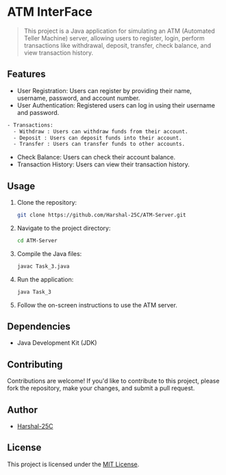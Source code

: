 # ATM InterFace 

> This project is a Java application for simulating an ATM (Automated Teller Machine) server, allowing users to register, login, perform transactions like withdrawal, deposit, transfer, check balance, and view transaction history.

## Features

- User Registration: Users can register by providing their name, username, password, and account number.
- User Authentication: Registered users can log in using their username and password.
```bash
- Transactions:
  - Withdraw : Users can withdraw funds from their account.
  - Deposit : Users can deposit funds into their account.
  - Transfer : Users can transfer funds to other accounts.
```
- Check Balance: Users can check their account balance.
- Transaction History: Users can view their transaction history.

## Usage

1. Clone the repository:

    ```bash
    git clone https://github.com/Harshal-25C/ATM-Server.git
    ```

2. Navigate to the project directory:

    ```bash
    cd ATM-Server
    ```

3. Compile the Java files:

    ```bash
    javac Task_3.java
    ```

4. Run the application:

    ```bash
    java Task_3
    ```

5. Follow the on-screen instructions to use the ATM server.

## Dependencies

- Java Development Kit (JDK)

## Contributing

Contributions are welcome! If you'd like to contribute to this project, please fork the repository, make your changes, and submit a pull request.

## Author

- [Harshal-25C](https://github.com/Harshal-25C)

## License

This project is licensed under the [MIT License](LICENSE).
